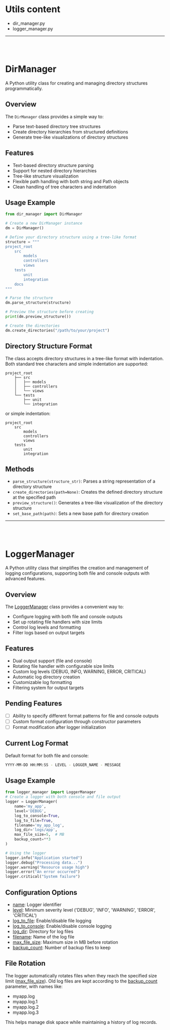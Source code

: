 # Utils content

* dir_manager.py
* logger_manager.py

---

</br>
</br>

# DirManager

A Python utility class for creating and managing directory structures programmatically.

## Overview

The `DirManager` class provides a simple way to:

- Parse text-based directory tree structures
- Create directory hierarchies from structured definitions
- Generate tree-like visualizations of directory structures

## Features

- Text-based directory structure parsing
- Support for nested directory hierarchies
- Tree-like structure visualization
- Flexible path handling with both string and Path objects
- Clean handling of tree characters and indentation

## Usage Example

```python
from dir_manager import DirManager

# Create a new DirManager instance
dm = DirManager()

# Define your directory structure using a tree-like format
structure = """
project_root
    src
        models
        controllers
        views
    tests
        unit
        integration
    docs
"""

# Parse the structure
dm.parse_structure(structure)

# Preview the structure before creating
print(dm.preview_structure())

# Create the directories
dm.create_directories("/path/to/your/project")
```

## Directory Structure Format

The class accepts directory structures in a tree-like format with indentation. Both standard tree characters and simple indentation are supported:

```
project_root
    ├── src
    │   ├── models
    │   ├── controllers
    │   └── views
    └── tests
        ├── unit
        └── integration
```

or simple indentation:

```
project_root
    src
        models
        controllers
        views
    tests
        unit
        integration
```

## Methods

- `parse_structure(structure_str)`: Parses a string representation of a directory structure
- `create_directories(path=None)`: Creates the defined directory structure at the specified path
- `preview_structure()`: Generates a tree-like visualization of the directory structure
- `set_base_path(path)`: Sets a new base path for directory creation

---
</br>
</br>

# LoggerManager

A Python utility class that simplifies the creation and management of logging configurations, supporting both file and console outputs with advanced features.

## Overview

The [LoggerManager]() class provides a convenient way to:

* Configure logging with both file and console outputs
* Set up rotating file handlers with size limits
* Control log levels and formatting
* Filter logs based on output targets

## Features

* Dual output support (file and console)
* Rotating file handler with configurable size limits
* Custom log levels (DEBUG, INFO, WARNING, ERROR, CRITICAL)
* Automatic log directory creation
* Customizable log formatting
* Filtering system for output targets

## Pending Features

* [ ] Ability to specify different format patterns for file and console outputs
* [ ] Custom format configuration through constructor parameters
* [ ] Format modification after logger initialization

## Current Log Format

Default format for both file and console:

```bash
YYYY-MM-DD HH:MM:SS - LEVEL - LOGGER_NAME - MESSAGE
```

## Usage Example

```python
from logger_manager import LoggerManager
# Create a logger with both console and file output
logger = LoggerManager(
	name='my_app',
	level='DEBUG',
	log_to_console=True,
	log_to_file=True,
	filename='my_app_log',
	log_dir='logs/app',
	max_file_size=5,  # MB
	backup_count=**3
)

# Using the logger
logger.info("Application started")
logger.debug("Processing data...")
logger.warning("Resource usage high")
logger.error("An error occurred")
logger.critical("System failure")
```




## Configuration Options

* [name](): Logger identifier
* [level](): Minimum severity level ('DEBUG', 'INFO', 'WARNING', 'ERROR', 'CRITICAL')
* [log_to_file](): Enable/disable file logging
* [log_to_console](): Enable/disable console logging
* [log_dir](): Directory for log files
* [filename](): Name of the log file
* [max_file_size](): Maximum size in MB before rotation
* [backup_count](): Number of backup files to keep

## File Rotation

The logger automatically rotates files when they reach the specified size limit ([max_file_size]()). Old log files are kept according to the [backup_count]() parameter, with names like:

* myapp.log
* myapp.log.1
* myapp.log.2
* myapp.log.3

This helps manage disk space while maintaining a history of log records.
